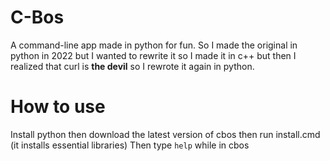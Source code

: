 # C-Bos
 A command-line app made in python for fun.
 So I made the original in python in 2022 but I wanted to rewrite it so I made it in c++ but then I realized that curl is **the devil** so I rewrote it again in python.

# How to use
 Install python then download the latest version of cbos then run install.cmd (it installs essential libraries)
 Then type `help` while in cbos
